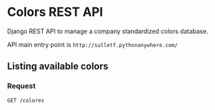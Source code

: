 # Colors REST API

Django REST API to manage a company standardized colors database.

API main entry point is ```http://sulletf.pythonanywhere.com/```

## Listing available colors

### Request

```GET /colores```

